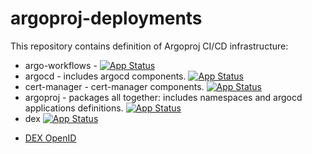 # argoproj-deployments

This repository contains definition of Argoproj CI/CD infrastructure:

- argo-workflows - [![App Status](https://cd.apps.argoproj.io/api/badge?name=argo-workflows)](https://cd.apps.argoproj.io/applications/argo-workflows)
- argocd - includes argocd components. [![App Status](https://cd.apps.argoproj.io/api/badge?name=argo-cd)](https://cd.apps.argoproj.io/applications/argo-cd)
- cert-manager - cert-manager components. [![App Status](https://cd.apps.argoproj.io/api/badge?name=cert-manager)](https://cd.apps.argoproj.io/applications/cert-manager)
- argoproj - packages all together: includes namespaces and argocd applications definitions. [![App Status](https://cd.apps.argoproj.io/api/badge?name=argoproj)](https://cd.apps.argoproj.io/applications/argoproj)
- dex [![App Status](https://cd.apps.argoproj.io/api/badge?name=dex)](https://cd.apps.argoproj.io/applications/dex)


* [DEX OpenID](https://dex.apps.argoproj.io/dex/.well-known/openid-configuration)